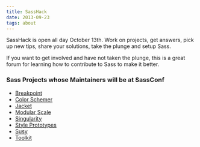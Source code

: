 ```yaml
---
title: SassHack
date: 2013-09-23
tags: about 
---
```


SassHack is open all day October 13th. Work on projects, get answers, pick up new tips, share your solutions, take the plunge and setup Sass. 

If you want to get involved and have not taken the plunge, this is a great forum for learning how to contribute to Sass to make it better.

### Sass Projects whose Maintainers will be at SassConf

* [Breakpoint](http://github.com/team-sass)
* [Color Schemer](http://github.com/team-sass/color-schemer)
* [Jacket](http://github.com/team-sass/jacket)
* [Modular Scale](http://github.com/team-sass/modular-scale)
* [Singularity](http://github.com/team-sass/singularity)
* [Style Prototypes](github.com/team-sass/generator-style-prototype)
* [Susy](http://susy.oddbird.net/)
* [Toolkit](http://github.com/team-sass/toolkit)